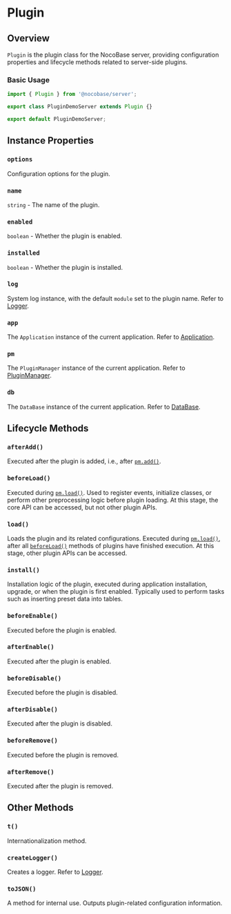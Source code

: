 # Plugin

## Overview

`Plugin` is the plugin class for the NocoBase server, providing configuration properties and lifecycle methods related to server-side plugins.

### Basic Usage

```ts
import { Plugin } from '@nocobase/server';

export class PluginDemoServer extends Plugin {}

export default PluginDemoServer;
```

## Instance Properties

### `options`

Configuration options for the plugin.

### `name`

`string` - The name of the plugin.

### `enabled`

`boolean` - Whether the plugin is enabled.

### `installed`

`boolean` - Whether the plugin is installed.

### `log`

System log instance, with the default `module` set to the plugin name. Refer to [Logger](../logger.md).

### `app`

The `Application` instance of the current application. Refer to [Application](./application.md).

### `pm`

The `PluginManager` instance of the current application. Refer to [PluginManager](./plugin-manager.md).

### `db`

The `DataBase` instance of the current application. Refer to [DataBase](../database/index.md).

## Lifecycle Methods

### `afterAdd()`

Executed after the plugin is added, i.e., after [`pm.add()`](./plugin-manager.md#add).

### `beforeLoad()`

Executed during [`pm.load()`](./plugin-manager.md#load). Used to register events, initialize classes, or perform other preprocessing logic before plugin loading. At this stage, the core API can be accessed, but not other plugin APIs.

### `load()`

Loads the plugin and its related configurations. Executed during [`pm.load()`](./plugin-manager.md#load), after all [`beforeLoad()`](#beforeload) methods of plugins have finished execution. At this stage, other plugin APIs can be accessed.

### `install()`

Installation logic of the plugin, executed during application installation, upgrade, or when the plugin is first enabled. Typically used to perform tasks such as inserting preset data into tables.

### `beforeEnable()`

Executed before the plugin is enabled.

### `afterEnable()`

Executed after the plugin is enabled.

### `beforeDisable()`

Executed before the plugin is disabled.

### `afterDisable()`

Executed after the plugin is disabled.

### `beforeRemove()`

Executed before the plugin is removed.

### `afterRemove()`

Executed after the plugin is removed.

## Other Methods

### `t()`

Internationalization method.

### `createLogger()`

Creates a logger. Refer to [Logger](../logger.md).

### `toJSON()`

A method for internal use. Outputs plugin-related configuration information.
